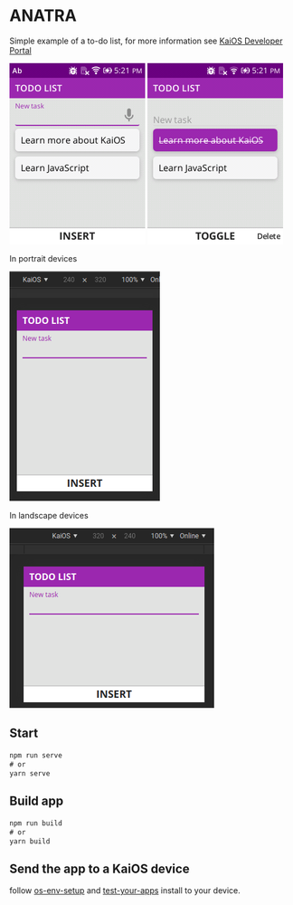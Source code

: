 # ANATRA

Simple example of a to-do list, for more information see [KaiOS Developer Portal](https://developer.kaiostech.com/getting-started/build-your-first-app/sample-code#vue)

![](./docs/to-do-on-input.png)
![](./docs/to-do.png)

In portrait devices

![](./docs/to-do-portrait.gif)

In landscape devices

![](./docs/to-do-landscape.gif)

## Start

```console
npm run serve
# or
yarn serve
```

## Build app

```console
npm run build
# or
yarn build
```

## Send the app to a KaiOS device

follow [os-env-setup](https://developer.kaiostech.com/getting-started/env-setup/os-env-setup) and [test-your-apps](https://developer.kaiostech.com/getting-started/build-your-first-package-app/test-your-apps)
install to your device.
